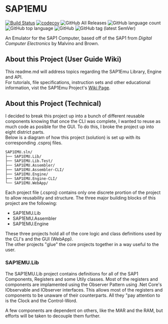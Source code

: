 # SAP1EMU
[![Build Status](https://travis-ci.org/rbaker26/SAP1EMU.svg?branch=master)](https://travis-ci.org/rbaker26/SAP1EMU) 
[![codecov](https://codecov.io/gh/rbaker26/SAP1EMU/branch/master/graph/badge.svg)](https://codecov.io/gh/rbaker26/SAP1EMU)
![GitHub All Releases](https://img.shields.io/github/downloads/rbaker26/SAP1EMU/total?color=blue) 
![GitHub language count](https://img.shields.io/github/languages/count/rbaker26/SAP1EMU) 
![GitHub top language](https://img.shields.io/github/languages/top/rbaker26/SAP1EMU)
![GitHub](https://img.shields.io/github/license/rbaker26/SAP1EMU)
![GitHub tag (latest SemVer)](https://img.shields.io/github/v/tag/rbaker26/SAP1EMU)

An Emulator for the SAP1 Computer, based off of the SAP1 from _Digital Computer Electronics_ by Malvino and Brown.

## About this Project (User Guide Wiki)
This readme.md will address topics regarding the SAP1Emu Library, Engine and API. <br>
For tutorials, file specifications, instruction sets and other educational information, vist the SAP1Emu Project's [Wiki Page](https://github.com/rbaker26/SAP1EMU/wiki).


## About this Project (Technical)
I decided to break this project up into a bunch of different reusable conponents knowing that once the CLI was complete, I wanted to reuse as much code as posible for the GUI.  To do this, I broke the project up into eight district parts. <br>
Below is a diagram of how this project (solution) is set up with its corresponding .csproj files.
```
SAP1EMU.sln/
├── SAP1EMU.Lib/
├── SAP1EMU.Lib.Test/
├── SAP1EMU.Assembler/
├── SAP1EMU.Assembler-CLI/
├── SAP1EMU.Engine/
├── SAP1EMU.Engine-CLI/
└── SAP1EMU.WebApp/
```

Each project file (.csproj) contains only one discrete prortion of the project to allow reusability and structure. The three major building blocks of this project are the following:
 * SAP1EMU.Lib
 * SAP1EMU.Assembler
 * SAP1EMU.Engine
 
These three projects hold all of the core logic and class definitions used by the CLI's and the GUI (WebApp). <br>
The other projects "glue" the core projects together in a way useful to the user.


### SAP1EMU.Lib
The SAP1EMU.Lib project contains definitions for all of the SAP1 Components, Registers and some Utily classes.
Most of the registers and components are implamented using the Observer Pattern using .Net Core's IObservable<T> and IObserver<T> interfaces.  This allows most of the registers and components to be unaware of their counterparts.  All they "pay attention to is the Clock and the Control-Word.
 
A few components are dependent on others, like the MAR and the RAM, but efforts will be taken to decouple them further.
